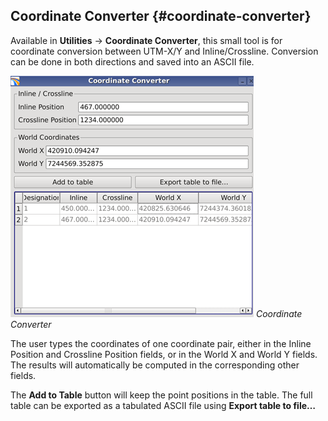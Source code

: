 ## Coordinate Converter {#coordinate-converter}

Available in **Utilities** → **Coordinate Converter**, this small tool is for coordinate conversion between UTM-X/Y and Inline/Crossline. Conversion can be done in both directions and saved into an ASCII file.

![](/assets/063_Workflow.png)
_Coordinate Converter_

The user types the coordinates of one coordinate pair, either in the Inline Position and Crossline Position fields, or in the World X and World Y fields. The results will automatically be computed in the corresponding other fields.

The **Add to Table** button will keep the point positions in the table. The full table can be exported as a tabulated ASCII file using **Export table to file…**

